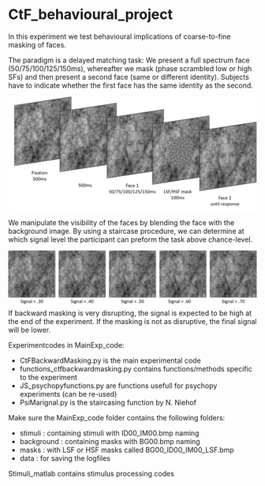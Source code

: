 # CtF_behavioural_project
In this experiment we test behavioural implications of coarse-to-fine masking of faces.

The paradigm is a delayed matching task:
We present a full spectrum face (50/75/100/125/150ms), whereafter we mask (phase scrambled low or high SFs) and then present a second face (same or different identity).
Subjects have to indicate whether the first face has the same identity as the second.

![blending](figures/fig2.png)

We manipulate the visibility of the faces by blending the face with the background image.
By using a staircase procedure, we can determine at which signal level the participant can preform the task above chance-level.

![trial_example](figures/fig1.png)
If backward masking is very disrupting, the signal is expected to be high at the end of the experiment.
If the masking is not as disruptive, the final signal will be lower.


Experimentcodes in MainExp_code:
- CtFBackwardMasking.py is the main experimental code
- functions_ctfbackwardmasking.py contains functions/methods specific to the experiment
- JS_psychopyfunctions.py are functions usefull for psychopy experiments (can be re-used)
- PsiMarignal.py is the staircasing function by N. Niehof

Make sure the MainExp_code folder contains the following folders:
- stimuli : containing stimuli with ID00_IM00.bmp naming
- background : containing masks with BG00.bmp naming
- masks : with LSF or HSF masks called BG00_ID00_IM00_LSF.bmp
- data : for saving the logfiles


Stimuli_matlab contains stimulus processing codes
